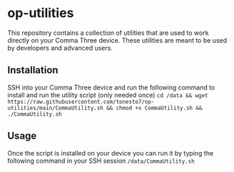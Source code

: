 # op-utilities

This repository contains a collection of utilities that are used to work directly on your Comma Three device. These utilities are meant to be used by developers and advanced users.

## Installation

SSH into your Comma Three device and run the following command to install and run the utility script (only needed once)
```cd /data && wget https://raw.githubusercontent.com/tonesto7/op-utilities/main/CommaUtility.sh && chmod +x CommaUtility.sh && ./CommaUtility.sh```

## Usage
Once the script is installed on your device you can run it by typing the following command in your SSH session
```/data/CommaUtility.sh```
